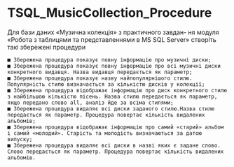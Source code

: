 # TSQL_MusicCollection_Procedure
Для бази даних «Музична колекція» з практичного завдан- ня модуля «Робота з таблицями та представленнями в MS SQL Server» створіть такі збережені процедури

    ■ Збережена процедура показує повну інформацію про музичні диски;
    ■ Збережена процедура показує повну інформацію про всі музичні диски конкретного видавця. Назва видавця передається як параметр;
    ■ Збережена процедура показує назву найпопулярнішого стилю. Популярність стилю визначається за кількістю дисків у колекції;
    ■ Збережена процедура відображає інформацію про диск конкретного стилю з найбільшою кількістю пісень. Назва стилю передається як параметр, якщо передано слово all, аналіз йде за всіма стилями;
    ■ Збережена процедура видаляє всі диски заданого стилю.Назва стилю передається як параметр. Процедура повертає кількість видалених альбомів;
    ■ Збережена процедура відображає інформацію про самий «старий» альбом і самий «молодий». Старість та молодість визначаються за датою випуску;
    ■ Збережена процедура видаляє всі диски в назві яких є задане слово. Слово передається як параметр. Процедура повертає кількість видалених альбомів.
